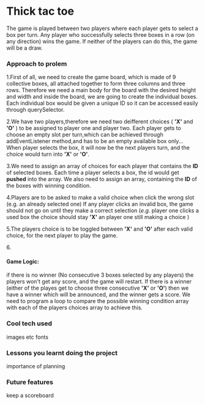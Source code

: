 # Thick tac toe
The game is played between two players where each player gets to select a box per turn. Any player who successfully selects three boxes in a row (on any direction) wins the game.
If neither of the players can do this, the game will be a draw.

### Approach to prolem

1.First of all, we need to create the game board, which is made of 9 collective boxes, all attached together to form three columns and three rows.
Therefore we need a main body for the board with the desired height and width and inside the board, we are going to create the individual boxes.
Each individual box would be given a unique ID so it can be accessed easily through querySelector.

2.We have two players,therefore we need two deifferent choices ( **'X'** and **'O'** ) to be assigned to player one and player two.
Each player gets to choose an empty slot per turn,which can be achieved through addEventListener method,and has to be an empty available box only...
When player selects the box, it will now be the next players turn, and the choice would turn into **'X'** or **'O'**.

3.We need to assign an array of choices for each player that contains the **ID** of selected boxes.
Each time a player selects a box, the id would get **pushed** into the array.
We also need to assign an array, containing the **ID** of the boxes with winning condition.

4.Players are to be asked to make a valid choice when click the wrong slot (e.g. an already selected one)
If any player clicks an invalid box, the game should not go on until they make a correct selection (*e.g.* player one clicks a used box the choice should stay **'X'** an player one still making a choice )

5.The players choice is to be toggled between **'X'** and **'O'** after each valid choice, for the next player to play the game.

6.<h4>Game Logic:</h4> if there is no winner (No consecutive 3 boxes selected by any players) the players won't get any score, and the game will restart.
If there is a winner (either of the playes get to choose three consecutive **'X'** or **'O'**) then we have a winner which will be announced, and the winner gets a score.
We need to program a loop to compare the possible winning condition array with each of the players choices array to achieve this.


### Cool tech used
images etc
fonts

### Lessons you learnt doing the project
importance of planning

### Future features
keep a scoreboard

